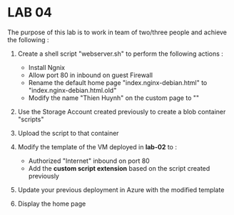 # LAB 04

The purpose of this lab is to work in team of two/three people and achieve the following :

1. Create a shell script "webserver.sh" to perform the following actions :
	- Install Ngnix
	- Allow port 80 in inbound on guest Firewall
	- Rename the default home page "index.nginx-debian.html" to "index.nginx-debian.html.old"
	- Modify the name "Thien Huynh" on the custom page to "<Your Name>"

2. Use the Storage Account created previously to create a blob container "scripts"
3. Upload the script to that container
3.  Modify the template of the VM deployed in **lab-02** to :
	- Authorized "Internet" inbound on port 80
	- Add the **custom script extension** based on the script created previously

4. Update your previous deployment in Azure with the modified template

5. Display the home page
